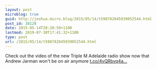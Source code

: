 ```yaml
---
layout: post
microblog: true
guid: http://joshua.micro.blog/2015/05/14/t598782045939052544.html
post_id: 38128
date: 2015-05-14T20:28:59+1100
lastmod: 2019-07-30T17:41:32+1100
type: post
url: /2015/05/14/t598782045939052544.html
---
```

Check out the video of the new Triple M Adelaide radio show now that Andrew Jarman won't be on air anymore [t.co/4vQRbvq4a...](https://t.co/4vQRbvq4at)
